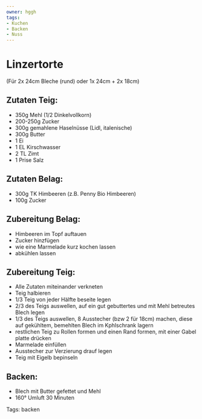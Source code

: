 ```yaml
---
owner: hggh
tags:
- Kuchen
- Backen
- Nuss
---
```

Linzertorte
===================

(Für 2x 24cm Bleche (rund) oder 1x 24cm + 2x 18cm)

Zutaten Teig:
-------------
 * 350g Mehl (1/2 Dinkelvollkorn)
 * 200-250g Zucker
 * 300g gemahlene Haselnüsse (Lidl, italenische)
 * 300g Butter
 * 1 Ei
 * 1 EL Kirschwasser
 * 2 TL Zimt
 * 1 Prise Salz

Zutaten Belag:
-------------
 * 300g TK Himbeeren (z.B. Penny Bio Himbeeren)
 * 100g Zucker

Zubereitung Belag:
-------------
 * Himbeeren im Topf auftauen
 * Zucker hinzfügen
 * wie eine Marmelade kurz kochen lassen
 * abkühlen lassen


Zubereitung Teig:
-------------
 * Alle Zutaten miteinander verkneten
 * Teig halbieren
 * 1/3 Teig von jeder Hälfte beseite legen
 * 2/3 des Teigs auswellen, auf ein gut gebuttertes und mit Mehl betreutes Blech legen
 * 1/3 des Teigs auswellen, 8 Ausstecher (bzw 2 für 18cm) machen, diese auf gekühltem, bemehlten Blech im Kphlschrank lagern
 * restlichen Teig zu Rollen formen und einen Rand formen, mit einer Gabel platte drücken
 * Marmelade einfüllen
 * Ausstecher zur Verzierung drauf legen
 * Teig mit Eigelb bepinseln

Backen:
-------------
 * Blech mit Butter gefettet und Mehl
 * 160° Umluft 30 Minuten


Tags: backen
